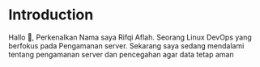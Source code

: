 <h1>Introduction</h1>
<p>Hallo 👋, Perkenalkan Nama saya Rifqi Aflah. Seorang Linux DevOps yang berfokus pada Pengamanan server.
Sekarang saya sedang mendalami tentang pengamanan server dan pencegahan agar data tetap aman</p>
